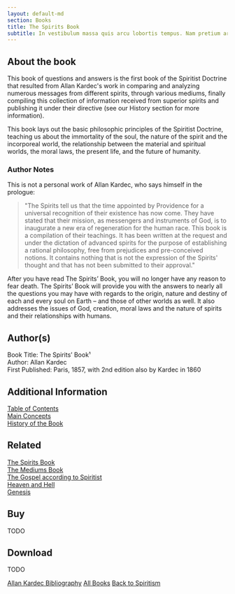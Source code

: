 ```yaml
---
layout: default-md
section: Books
title: The Spirits Book
subtitle: In vestibulum massa quis arcu lobortis tempus. Nam pretium arcu in odio vulputate luctus.
---
```



## About the book
This book of questions and answers is the first book of the Spiritist Doctrine that resulted from Allan Kardec's work in comparing and analyzing numerous messages from different spirits, through various mediums, finally compiling this collection of information received from superior spirits and publishing it under their directive (see our History section for more information).  

This book lays out the basic philosophic principles of the Spiritist Doctrine, teaching us about the immortality of the soul, the nature of the spirit and the incorporeal world, the relationship between the material and spiritual worlds, the moral laws, the present life, and the future of humanity.

### Author Notes
This is not a personal work of Allan Kardec, who says himself in the prologue:
> "The Spirits tell us that the time appointed by Providence for a universal recognition of their existence has now come.  They have stated that their mission, as messengers and instruments of God, is to inaugurate a new era of regeneration for the human race. This book is a compilation of their teachings. It has been written at the request and under the dictation of advanced spirits for the purpose of establishing a rational philosophy, free from prejudices and pre-conceived notions. It contains nothing that is not the expression of the Spirits' thought and that has not been submitted to their approval."

After you have read The Spirits’ Book, you will no longer have any reason to fear death.  The Spirits’ Book will provide you with the answers to nearly all the questions you may have with regards to the origin, nature and destiny of each and every soul on Earth – and those of other worlds as well. It also addresses the issues of God, creation, moral laws and the nature of spirits and their relationships with humans.


## Author(s)
Book Title: The Spirits’ Book¹  
Author: Allan Kardec  
First Published: Paris, 1857, with 2nd edition also by Kardec in 1860  


## Additional Information
[Table of Contents](contents)  
[Main Concepts](concepts)  
[History of the Book](history)  


## Related
[The Spirits Book](../spirits-book)  
[The Mediums Book](../mediums-book)  
[The Gospel according to Spiritist](../gospel-according-spiritism)  
[Heaven and Hell](../heaven-and-hell)  
[Genesis](../genesis)  


## Buy
TODO

## Download
TODO



<a href="/books/allan-kardec" class="button">Allan Kardec Bibliography</a>
<a href="/books" class="button">All Books</a>
<a href="/spiritism" class="button">Back to Spiritism</a>

